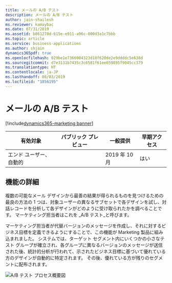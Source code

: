 ```yaml
---
title: メールの A/B テスト
description: メールの A/B テスト
author: jain-shailesh
ms.reviewer: kamaybac
ms.date: 07/31/2019
ms.assetid: b861278d-615e-e911-a96c-000d3a1c7bbb
ms.topic: article
ms.service: business-applications
ms.author: shjain
dynamics365pdf: true
ms.openlocfilehash: 029be1e7366004323d18f620de2e9ddddc5e638d
ms.sourcegitcommit: d7e3131b7435c3c6581f61ee059895f9045cc379
ms.translationtype: HT
ms.contentlocale: ja-JP
ms.lasthandoff: 08/03/2019
ms.locfileid: "1856195"
---
```

# <a name="email-ab-testing"></a>メールの A/B テスト
[!include[dynamics365-marketing banner](../includes/dynamics365-marketing.md)]

| 有効対象    |  パブリック プレビュー | 一般提供 | 早期アクセス |
| ---------- | ---------- |---------- |---------- |
|エンド ユーザー、自動的|| 2019 年 10 月|はい |






## <a name="feature-details"></a>機能の詳細
<!--feature detail start -->
複数の可能なメール デザインから最善の結果が得られるものを見つけるための最良の方法の 1 つは、対象ユーザーの異なるサブセットで各デザインを試し、対話レコードを分析して各デザインがどのように受け取られたかを調べることです。 マーケティング担当者はこれを _A/B テスト_と呼びます。 

マーケティング担当者が代替バージョンのメッセージを作成し、それに対するビジネス目標を定義できるようにすることで、この機能が Marketing 製品に組み込まれました。 システムでは、ターゲット セグメント内にいくつかの小さなテスト グループが確立され、各グループに異なるバージョンのメッセージが送信された後、統計的分析が行われて、示されたビジネス目標に基づいて優れている方のデザインが自動的に特定されます。 その後、優れている方が残りのセグメントに配布されます。
<!--feature detail end -->

![A/B テスト プロセス概要図](media/a-b-testing.png "A/B テスト プロセス概要図")
<!-- Picture 1 -->










